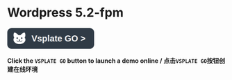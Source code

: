# Wordpress 5.2-fpm

<a href="https://www.vsplate.com/?docker-compose=https://github.com/vsplate/dcenvs/wordpress/5.2-fpm"><img alt="VSPLATE GO" src="https://raw.githubusercontent.com/vsplate/images/master/vsgo_btn.png" width="200px"></a>

**Click the `VSPLATE GO` button to launch a demo online / 点击`VSPLATE GO`按钮创建在线环境**